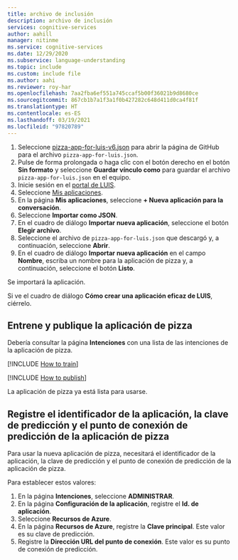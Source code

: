 ```yaml
---
title: archivo de inclusión
description: archivo de inclusión
services: cognitive-services
author: aahill
manager: nitinme
ms.service: cognitive-services
ms.date: 12/29/2020
ms.subservice: language-understanding
ms.topic: include
ms.custom: include file
ms.author: aahi
ms.reviewer: roy-har
ms.openlocfilehash: 7aa2fba6ef551a745ccaf5b00f36021b9d8680ce
ms.sourcegitcommit: 867cb1b7a1f3a1f0b427282c648d411d0ca4f81f
ms.translationtype: HT
ms.contentlocale: es-ES
ms.lasthandoff: 03/19/2021
ms.locfileid: "97820789"
---
```

1. Seleccione [pizza-app-for-luis-v6.json](https://github.com/Azure-Samples/cognitive-services-sample-data-files/blob/master/luis/apps/pizza-app-for-luis-v6.json) para abrir la página de GitHub para el archivo `pizza-app-for-luis.json`.
1. Pulse de forma prolongada o haga clic con el botón derecho en el botón **Sin formato** y seleccione **Guardar vínculo como** para guardar el archivo `pizza-app-for-luis.json` en el equipo.
1. Inicie sesión en el [portal de LUIS](https://www.luis.ai).
1. Seleccione [Mis aplicaciones](https://www.luis.ai/applications).
1. En la página **Mis aplicaciones**, seleccione **+ Nueva aplicación para la conversación**.
1. Seleccione **Importar como JSON**.
1. En el cuadro de diálogo **Importar nueva aplicación**, seleccione el botón **Elegir archivo**.
1. Seleccione el archivo de `pizza-app-for-luis.json` que descargó y, a continuación, seleccione **Abrir**.
1. En el cuadro de diálogo **Importar nueva aplicación** en el campo **Nombre**, escriba un nombre para la aplicación de pizza y, a continuación, seleccione el botón **Listo**.

Se importará la aplicación.

Si ve el cuadro de diálogo **Cómo crear una aplicación eficaz de LUIS**, ciérrelo.

## <a name="train-and-publish-the-pizza-app"></a>Entrene y publique la aplicación de pizza

Debería consultar la página **Intenciones** con una lista de las intenciones de la aplicación de pizza.

[!INCLUDE [How to train](howto-train.md)]

[!INCLUDE [How to publish](howto-publish.md)]

La aplicación de pizza ya está lista para usarse.

## <a name="record-the-app-id-prediction-key-and-prediction-endpoint-of-your-pizza-app"></a>Registre el identificador de la aplicación, la clave de predicción y el punto de conexión de predicción de la aplicación de pizza

Para usar la nueva aplicación de pizza, necesitará el identificador de la aplicación, la clave de predicción y el punto de conexión de predicción de la aplicación de pizza.

Para establecer estos valores:

1. En la página **Intenciones**, seleccione **ADMINISTRAR**.
1. En la página **Configuración de la aplicación**, registre el **Id. de aplicación**.
1. Seleccione **Recursos de Azure**.
1. En la página **Recursos de Azure**, registre la **Clave principal**. Este valor es su clave de predicción.
1. Registre la **Dirección URL del punto de conexión**. Este valor es su punto de conexión de predicción.
